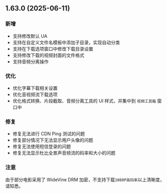 ## 1.63.0 (2025-06-11)
### 新增
* 支持修改默认 UA
* 支持在自定义文件名模板中添加子目录，实现自动分类
* 支持在下载选项窗口中修改下载目录设置
* 支持修改下载的视频封面的文件格式
* 支持音频分离操作

### 优化
* 优化字幕下载相关设置
* 优化音视频流下载选项
* 优化格式转换、片段截取、音频分离工具的 UI 样式，并集中到 `视频工具箱` 窗口中

### 修复
* 修复无法进行 CDN Ping 测试的问题
* 修复部分情况下无法显示用户头像的问题
* 修复无法使用短信登录的问题
* 修复无法显示杜比全景声音频流的码率和大小的问题

### 注意
由于部分电影采用了 WideVine DRM 加密，不支持下载`1080P高码率`以上清晰度，请知悉。